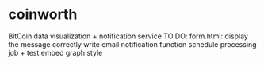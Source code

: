 # coinworth
BitCoin data visualization + notification service
TO DO:
form.html: display the message correctly
write email notification function
schedule processing job + test
embed graph
style 